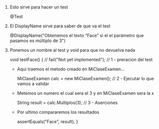     
    
1. Esto sirve para hacer un test

    @Test 
2. El DisplayName sirve para saber de que va el test

    @DisplayName("Obtenemos el texto “Face” si el el parámetro que pasamos es múltiplo de 3")
3. Ponemos un nombre al test y void para que no devuelva nada

    void testFace() {
        // fail("Not yet implemented");
        // 1 - preracion del test
    - Aqui traemos el metodo creado en MiClaseExamen...

        MiClaseExamen calc = new MiClaseExamen();
        // 2 - Ejecutar lo que vamos a validar
    - Metemos un numero el cual sera el 3 y en MiClaseExamen sera la x

        String result = calc.Multiplos(3);
        // 3 - Aserciones
    - Por ultimo compararemos los resultados

        assertEquals("Face", result);
    }